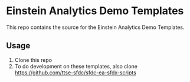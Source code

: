 # Einstein Analytics Demo Templates
This repo contains the source for the Einstein Analytics Demo Templates.

## Usage
1. Clone this repo
2. To do development on these templates, also clone https://github.com/ttse-sfdc/sfdc-ea-sfdx-scripts